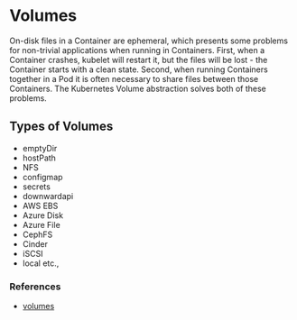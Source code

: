 # Volumes
On-disk files in a Container are ephemeral, which presents some problems for non-trivial applications when running in Containers. First, when a Container crashes, kubelet will restart it, but the files will be lost - the Container starts with a clean state. Second, when running Containers together in a Pod it is often necessary to share files between those Containers. The Kubernetes Volume abstraction solves both of these problems.

## Types of Volumes
- emptyDir
- hostPath
- NFS
- configmap
- secrets
- downwardapi
- AWS EBS
- Azure Disk
- Azure File
- CephFS
- Cinder
- iSCSI
- local etc.,

### References
- [volumes](https://kubernetes.io/docs/concepts/storage/volumes/)